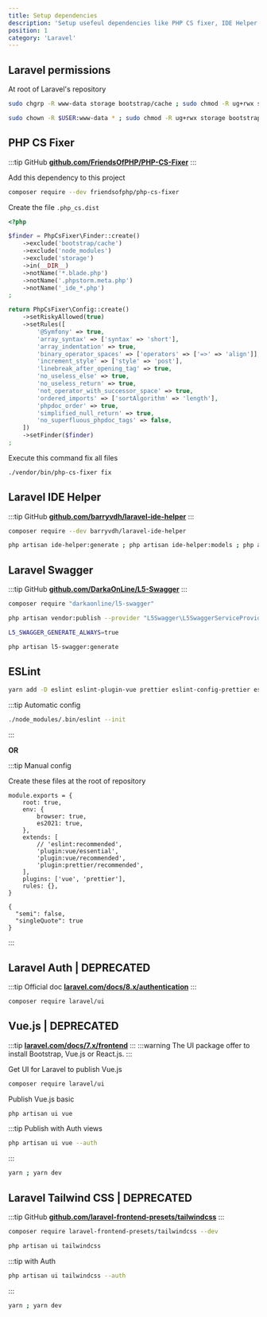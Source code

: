 ```yaml
---
title: Setup dependencies
description: 'Setup usefeul dependencies like PHP CS fixer, IDE Helper...'
position: 1
category: 'Laravel'
---
```


## Laravel permissions

At root of Laravel's repository

```bash
sudo chgrp -R www-data storage bootstrap/cache ; sudo chmod -R ug+rwx storage bootstrap/cache
```

```bash
sudo chown -R $USER:www-data * ; sudo chmod -R ug+rwx storage bootstrap/cache ; git checkout .
```

## PHP CS Fixer

:::tip GitHub
[**github.com/FriendsOfPHP/PHP-CS-Fixer**](https://github.com/FriendsOfPHP/PHP-CS-Fixer)
:::

Add this dependency to this project

```bash
composer require --dev friendsofphp/php-cs-fixer
```

Create the file `.php_cs.dist`

```php
<?php

$finder = PhpCsFixer\Finder::create()
    ->exclude('bootstrap/cache')
    ->exclude('node_modules')
    ->exclude('storage')
    ->in(__DIR__)
    ->notName('*.blade.php')
    ->notName('.phpstorm.meta.php')
    ->notName('_ide_*.php')
;

return PhpCsFixer\Config::create()
    ->setRiskyAllowed(true)
    ->setRules([
        '@Symfony' => true,
        'array_syntax' => ['syntax' => 'short'],
        'array_indentation' => true,
        'binary_operator_spaces' => ['operators' => ['=>' => 'align']],
        'increment_style' => ['style' => 'post'],
        'linebreak_after_opening_tag' => true,
        'no_useless_else' => true,
        'no_useless_return' => true,
        'not_operator_with_successor_space' => true,
        'ordered_imports' => ['sortAlgorithm' => 'length'],
        'phpdoc_order' => true,
        'simplified_null_return' => true,
        'no_superfluous_phpdoc_tags' => false,
    ])
    ->setFinder($finder)
;
```

Execute this command fix all files

```bash
./vendor/bin/php-cs-fixer fix
```

## Laravel IDE Helper

:::tip GitHub
[**github.com/barryvdh/laravel-ide-helper**](https://github.com/barryvdh/laravel-ide-helper)
:::

```bash
composer require --dev barryvdh/laravel-ide-helper
```

```bash
php artisan ide-helper:generate ; php artisan ide-helper:models ; php artisan ide-helper:meta ; php artisan ide-helper:eloquent
```

## Laravel Swagger

:::tip GitHub
[**github.com/DarkaOnLine/L5-Swagger**](https://github.com/DarkaOnLine/L5-Swagger)
:::

```bash
composer require "darkaonline/l5-swagger"
```

```bash
php artisan vendor:publish --provider "L5Swagger\L5SwaggerServiceProvider"
```

```bash
L5_SWAGGER_GENERATE_ALWAYS=true
```

```bash
php artisan l5-swagger:generate
```

## ESLint

```bash
yarn add -D eslint eslint-plugin-vue prettier eslint-config-prettier eslint-plugin-prettier
```

:::tip Automatic config

```bash
./node_modules/.bin/eslint --init
```

:::

**OR**

:::tip Manual config

Create these files at the root of repository

```js[.eslintrc.js]
module.exports = {
    root: true,
    env: {
        browser: true,
        es2021: true,
    },
    extends: [
        // 'eslint:recommended',
        'plugin:vue/essential',
        'plugin:vue/recommended',
        'plugin:prettier/recommended',
    ],
    plugins: ['vue', 'prettier'],
    rules: {},
}
```

```prettierrc[.prettierrc]
{
  "semi": false,
  "singleQuote": true
}
```

:::

## Laravel Auth | DEPRECATED

:::tip Official doc
[**laravel.com/docs/8.x/authentication**](https://laravel.com/docs/8.x/authentication)
:::

```bash
composer require laravel/ui
```

## Vue.js | DEPRECATED

:::tip
[**laravel.com/docs/7.x/frontend**](https://laravel.com/docs/7.x/frontend)
:::
:::warning
The UI package offer to install Bootstrap, Vue.js or React.js.
:::

Get UI for Laravel to publish Vue.js

```bash
composer require laravel/ui
```

Publish Vue.js basic

```bash
php artisan ui vue
```

:::tip Publish with Auth views

```bash
php artisan ui vue --auth
```

:::

```bash
yarn ; yarn dev
```

## Laravel Tailwind CSS | DEPRECATED

:::tip GitHub
[**github.com/laravel-frontend-presets/tailwindcss**](https://github.com/laravel-frontend-presets/tailwindcss)
:::

```bash
composer require laravel-frontend-presets/tailwindcss --dev
```

```bash
php artisan ui tailwindcss
```

:::tip with Auth

```bash
php artisan ui tailwindcss --auth
```

:::

```bash
yarn ; yarn dev
```
